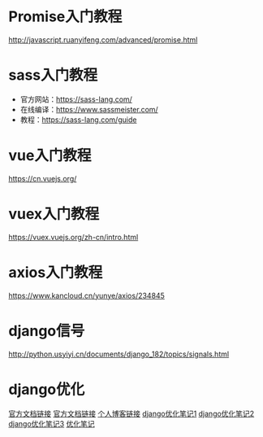 # Promise入门教程
http://javascript.ruanyifeng.com/advanced/promise.html

# sass入门教程
- 官方网站：https://sass-lang.com/
- 在线编译：https://www.sassmeister.com/
- 教程：https://sass-lang.com/guide

# vue入门教程
https://cn.vuejs.org/

# vuex入门教程
https://vuex.vuejs.org/zh-cn/intro.html

# axios入门教程
https://www.kancloud.cn/yunye/axios/234845

# django信号
http://python.usyiyi.cn/documents/django_182/topics/signals.html

# django优化
[官方文档链接](http://python.usyiyi.cn/documents/django_182/topics/db/optimization.html)
[官方文档链接](http://python.usyiyi.cn/documents/django_182/topics/performance.html)
[个人博客链接](https://changchen.me/blog/20170503/django-performance-and-optimisation/)
[django优化笔记1](https://mozillazg.com/2015/09/high-performance-django-note-1.html)
[django优化笔记2](https://mozillazg.com/2015/09/high-performance-django-note-2.html)
[django优化笔记3](https://mozillazg.com/2015/09/high-performance-django-note-3.html)
[优化笔记](http://xiaorui.cc/2015/09/24/%E8%AF%9D%E8%AF%B4django-orm%E6%A8%A1%E5%9E%8B%E4%B8%BA%E4%BB%80%E4%B9%88%E6%AF%94%E5%8E%9F%E7%94%9F%E7%9A%84mysqldb%E6%85%A2/)
